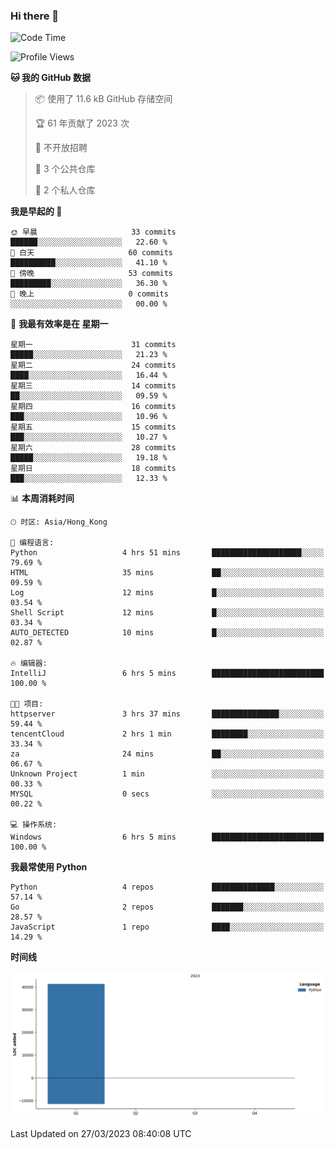 ### Hi there 👋

<!--
**Mrzqd/Mrzqd** is a ✨ _special_ ✨ repository because its `README.md` (this file) appears on your GitHub profile.

Here are some ideas to get you started:

- 🔭 I’m currently working on ...
- 🌱 I’m currently learning ...
- 👯 I’m looking to collaborate on ...
- 🤔 I’m looking for help with ...
- 💬 Ask me about ...
- 📫 How to reach me: ...
- 😄 Pronouns: ...
- ⚡ Fun fact: ...
-->
<!--START_SECTION:waka-->
![Code Time](http://img.shields.io/badge/Code%20Time-75%20hrs%2038%20mins-blue)

![Profile Views](http://img.shields.io/badge/%E4%B8%AA%E4%BA%BA%E8%B5%84%E6%96%99%E8%A7%82%E7%9C%8B%E6%AC%A1%E6%95%B0-9-blue)

**🐱 我的 GitHub 数据** 

> 📦  使用了 11.6 kB GitHub 存储空间 
 > 
> 🏆 61 年贡献了 2023 次
 > 
> 🚫 不开放招聘
 > 
> 📜 3 个公共仓库 
 > 
> 🔑 2 个私人仓库 
 > 
**我是早起的 🐤** 

```text
🌞 早晨                     33 commits          ██████░░░░░░░░░░░░░░░░░░░   22.60 % 
🌆 白天                     60 commits          ██████████░░░░░░░░░░░░░░░   41.10 % 
🌃 傍晚                     53 commits          █████████░░░░░░░░░░░░░░░░   36.30 % 
🌙 晚上                     0 commits           ░░░░░░░░░░░░░░░░░░░░░░░░░   00.00 % 
```
📅 **我最有效率是在 星期一** 

```text
星期一                      31 commits          █████░░░░░░░░░░░░░░░░░░░░   21.23 % 
星期二                      24 commits          ████░░░░░░░░░░░░░░░░░░░░░   16.44 % 
星期三                      14 commits          ██░░░░░░░░░░░░░░░░░░░░░░░   09.59 % 
星期四                      16 commits          ███░░░░░░░░░░░░░░░░░░░░░░   10.96 % 
星期五                      15 commits          ███░░░░░░░░░░░░░░░░░░░░░░   10.27 % 
星期六                      28 commits          █████░░░░░░░░░░░░░░░░░░░░   19.18 % 
星期日                      18 commits          ███░░░░░░░░░░░░░░░░░░░░░░   12.33 % 
```


📊 **本周消耗时间** 

```text
🕑︎ 时区: Asia/Hong_Kong

💬 编程语言: 
Python                   4 hrs 51 mins       ████████████████████░░░░░   79.69 % 
HTML                     35 mins             ██░░░░░░░░░░░░░░░░░░░░░░░   09.59 % 
Log                      12 mins             █░░░░░░░░░░░░░░░░░░░░░░░░   03.54 % 
Shell Script             12 mins             █░░░░░░░░░░░░░░░░░░░░░░░░   03.34 % 
AUTO_DETECTED            10 mins             █░░░░░░░░░░░░░░░░░░░░░░░░   02.87 % 

🔥 编辑器: 
IntelliJ                 6 hrs 5 mins        █████████████████████████   100.00 % 

🐱‍💻 项目: 
httpserver               3 hrs 37 mins       ███████████████░░░░░░░░░░   59.44 % 
tencentCloud             2 hrs 1 min         ████████░░░░░░░░░░░░░░░░░   33.34 % 
za                       24 mins             ██░░░░░░░░░░░░░░░░░░░░░░░   06.67 % 
Unknown Project          1 min               ░░░░░░░░░░░░░░░░░░░░░░░░░   00.33 % 
MYSQL                    0 secs              ░░░░░░░░░░░░░░░░░░░░░░░░░   00.22 % 

💻 操作系统: 
Windows                  6 hrs 5 mins        █████████████████████████   100.00 % 
```

**我最常使用 Python** 

```text
Python                   4 repos             ██████████████░░░░░░░░░░░   57.14 % 
Go                       2 repos             ███████░░░░░░░░░░░░░░░░░░   28.57 % 
JavaScript               1 repo              ████░░░░░░░░░░░░░░░░░░░░░   14.29 % 
```



**时间线**

![Lines of Code chart](https://raw.githubusercontent.com/Mrzqd/Mrzqd/main/assets/bar_graph.png)


 Last Updated on 27/03/2023 08:40:08 UTC
<!--END_SECTION:waka-->
